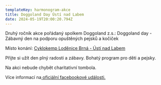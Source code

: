 ```yaml
---
templateKey: harmonogram-akce
title: Doggoland Day Ústí nad Labem
date: 2024-05-19T20:00:20.794Z
---
```

Druhý ročník akce pořádaný spolkem Doggoland z.s.: Doggoland day -  Zábavný den na podporu opuštěných pejsků a kočiček 

Místo konání: [Cyklokemp Loděnice Brná - Ústí nad Labem](https://www.facebook.com/CyklokempLodenice)

Přijte si užít den plný radosti a zábavy. Bohatý program pro děti a pejsky. 

Na akci nebude chybět charitativní tombola. 

Více informací na[ oficiální facebookové události.](https://fb.me/e/71UBedVyY)